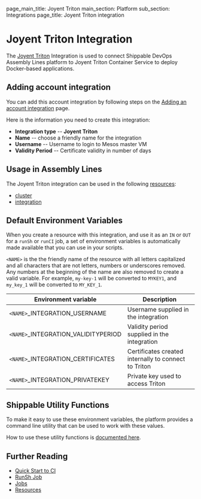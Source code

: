 page_main_title: Joyent Triton
main_section: Platform
sub_section: Integrations
page_title: Joyent Triton integration

# Joyent Triton Integration

The [Joyent Triton](https://www.joyent.com/triton/compute) Integration is used to connect Shippable DevOps Assembly Lines platform to Joyent Triton Container Service to deploy Docker-based applications.

## Adding account integration

You can add this account integration by following steps on the [Adding an account integration](/platform/tutorial/integration/howto-crud-integration/) page.

Here is the information you need to create this integration:

* **Integration type** -- **Joyent Triton**
* **Name** -- choose a friendly name for the integration
* **Username** -- Username to login to Mesos master VM
* **Validity Period** -- Certificate validity in number of days

## Usage in Assembly Lines

The Joyent Triton integration can be used in the following [resources](/platform/workflow/resource/overview/):

* [cluster](/platform/workflow/resource/cluster)
* [integration](/platform/workflow/resource/integration)

## Default Environment Variables
When you create a resource with this integration, and use it as an `IN` or `OUT` for a `runSh` or `runCI` job, a set of environment variables is automatically made available that you can use in your scripts.

`<NAME>` is the the friendly name of the resource with all letters capitalized and all characters that are not letters, numbers or underscores removed. Any numbers at the beginning of the name are also removed to create a valid variable. For example, `my-key-1` will be converted to `MYKEY1`, and `my_key_1` will be converted to `MY_KEY_1`.

| Environment variable						| Description      |
| ------			 							|----------------- |
| `<NAME>`\_INTEGRATION\_USERNAME			| Username supplied in the integration |
| `<NAME>`\_INTEGRATION\_VALIDITYPERIOD | Validity period supplied in the integration |
| `<NAME>`\_INTEGRATION\_CERTIFICATES   | Certificates created internally to connect to Triton |
| `<NAME>`\_INTEGRATION\_PRIVATEKEY		| Private key used to access Triton |

## Shippable Utility Functions
To make it easy to use these environment variables, the platform provides a command line utility that can be used to work with these values.

How to use these utility functions is [documented here](/platform/tutorial/workflow/using-shipctl).

## Further Reading
* [Quick Start to CI](/getting-started/ci-sample)
* [RunSh Job](/platform/workflow/job/runsh)
* [Jobs](/platform/workflow/job/overview)
* [Resources](/platform/workflow/resource/overview)
